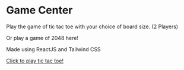 # Game Center

Play the game of tic tac toe with your choice of board size. (2 Players)

Or play a game of 2048 here!

Made using ReactJS and Tailwind CSS

<a href="https://tictactoe-hazel-alpha.vercel.app" target="_blank">Click to play tic tac toe!</a>
